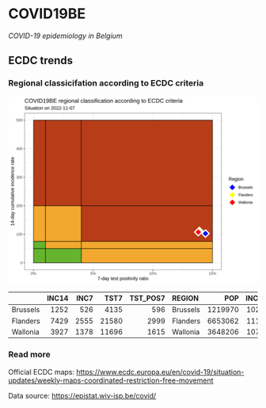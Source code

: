
# COVID19BE

*COVID-19 epidemiology in Belgium*

## ECDC trends

### Regional classicifation according to ECDC criteria

![](COVID9BE-ecdc-trend.png)

|          | INC14 | INC7 |  TST7 | TST\_POS7 | REGION   |     POP | INC14\_RT |       PR7 |          GR |
| :------- | ----: | ---: | ----: | --------: | :------- | ------: | --------: | --------: | ----------: |
| Brussels |  1252 |  526 |  4135 |       596 | Brussels | 1219970 |  102.6255 | 0.1441354 | \-0.2754821 |
| Flanders |  7429 | 2555 | 21580 |      2999 | Flanders | 6653062 |  111.6629 | 0.1389713 | \-0.4757899 |
| Wallonia |  3927 | 1378 | 11696 |      1615 | Wallonia | 3648206 |  107.6419 | 0.1380814 | \-0.4593958 |

### Read more

Official ECDC maps:
<https://www.ecdc.europa.eu/en/covid-19/situation-updates/weekly-maps-coordinated-restriction-free-movement>

Data source: <https://epistat.wiv-isp.be/covid/>
